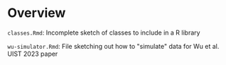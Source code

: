 # Overview

`classes.Rmd`: Incomplete sketch of classes to include in a R library

`wu-simulator.Rmd`: File sketching out how to "simulate" data for Wu et al. UIST 2023 paper
